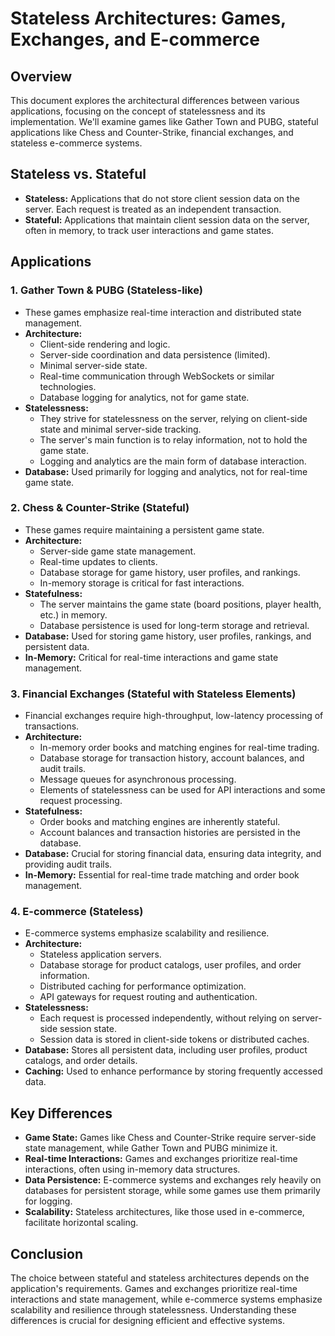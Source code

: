# Stateless Architectures: Games, Exchanges, and E-commerce

## Overview

This document explores the architectural differences between various applications, focusing on the concept of statelessness and its implementation. We'll examine games like Gather Town and PUBG, stateful applications like Chess and Counter-Strike, financial exchanges, and stateless e-commerce systems.

## Stateless vs. Stateful

- **Stateless:** Applications that do not store client session data on the server. Each request is treated as an independent transaction.
- **Stateful:** Applications that maintain client session data on the server, often in memory, to track user interactions and game states.

## Applications

### 1. Gather Town & PUBG (Stateless-like)

- These games emphasize real-time interaction and distributed state management.
- **Architecture:**
  - Client-side rendering and logic.
  - Server-side coordination and data persistence (limited).
  - Minimal server-side state.
  - Real-time communication through WebSockets or similar technologies.
  - Database logging for analytics, not for game state.
- **Statelessness:**
  - They strive for statelessness on the server, relying on client-side state and minimal server-side tracking.
  - The server's main function is to relay information, not to hold the game state.
  - Logging and analytics are the main form of database interaction.
- **Database:** Used primarily for logging and analytics, not for real-time game state.

### 2. Chess & Counter-Strike (Stateful)

- These games require maintaining a persistent game state.
- **Architecture:**
  - Server-side game state management.
  - Real-time updates to clients.
  - Database storage for game history, user profiles, and rankings.
  - In-memory storage is critical for fast interactions.
- **Statefulness:**
  - The server maintains the game state (board positions, player health, etc.) in memory.
  - Database persistence is used for long-term storage and retrieval.
- **Database:** Used for storing game history, user profiles, rankings, and persistent data.
- **In-Memory:** Critical for real-time interactions and game state management.

### 3. Financial Exchanges (Stateful with Stateless Elements)

- Financial exchanges require high-throughput, low-latency processing of transactions.
- **Architecture:**
  - In-memory order books and matching engines for real-time trading.
  - Database storage for transaction history, account balances, and audit trails.
  - Message queues for asynchronous processing.
  - Elements of statelessness can be used for API interactions and some request processing.
- **Statefulness:**
  - Order books and matching engines are inherently stateful.
  - Account balances and transaction histories are persisted in the database.
- **Database:** Crucial for storing financial data, ensuring data integrity, and providing audit trails.
- **In-Memory:** Essential for real-time trade matching and order book management.

### 4. E-commerce (Stateless)

- E-commerce systems emphasize scalability and resilience.
- **Architecture:**
  - Stateless application servers.
  - Database storage for product catalogs, user profiles, and order information.
  - Distributed caching for performance optimization.
  - API gateways for request routing and authentication.
- **Statelessness:**
  - Each request is processed independently, without relying on server-side session state.
  - Session data is stored in client-side tokens or distributed caches.
- **Database:** Stores all persistent data, including user profiles, product catalogs, and order details.
- **Caching:** Used to enhance performance by storing frequently accessed data.

## Key Differences

- **Game State:** Games like Chess and Counter-Strike require server-side state management, while Gather Town and PUBG minimize it.
- **Real-time Interactions:** Games and exchanges prioritize real-time interactions, often using in-memory data structures.
- **Data Persistence:** E-commerce systems and exchanges rely heavily on databases for persistent storage, while some games use them primarily for logging.
- **Scalability:** Stateless architectures, like those used in e-commerce, facilitate horizontal scaling.

## Conclusion

The choice between stateful and stateless architectures depends on the application's requirements. Games and exchanges prioritize real-time interactions and state management, while e-commerce systems emphasize scalability and resilience through statelessness. Understanding these differences is crucial for designing efficient and effective systems.
